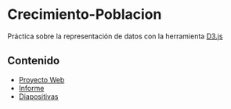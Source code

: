 # Crecimiento-Poblacion
Práctica sobre la representación de datos con la herramienta [D3.js](https://d3js.org/)

## Contenido
 - [Proyecto Web](https://github.com/jhoncabanilla/Crecimiento-Poblacion/tree/main/web)
- [Informe]()
- [Diapositivas]()

